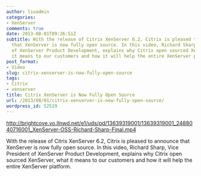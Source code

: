 ```yaml
---
author: liuadmin
categories:
- XenServer
comments: true
date: 2013-08-01T09:26:51Z
subtitle: With the release of Citrix XenServer 6.2, Citrix is pleased to announce
  that XenServer is now fully open source. In this video, Richard Sharp, Vice President
  of XenServer Product Development, explains why Citrix open sourced XenServer, what
  it means to our customers and how it will help the entire XenServer platform.
post_format:
- Video
slug: citrix-xenserver-is-now-fully-open-source
tags:
- Citrix
- xenserver
title: Citrix XenServer is Now Fully Open Source
url: /2013/08/01/citrix-xenserver-is-now-fully-open-source/
wordpress_id: 52519
---
```


http://brightcove.vo.llnwd.net/e1/uds/pd/13639319001/13639319001_2488040716001_XenServer-OSS-Richard-Sharp-Final.mp4

With the release of Citrix XenServer 6.2, Citrix is pleased to announce that XenServer is now fully open source. In this video, Richard Sharp, Vice President of XenServer Product Development, explains why Citrix open sourced XenServer, what it means to our customers and how it will help the entire XenServer platform.

